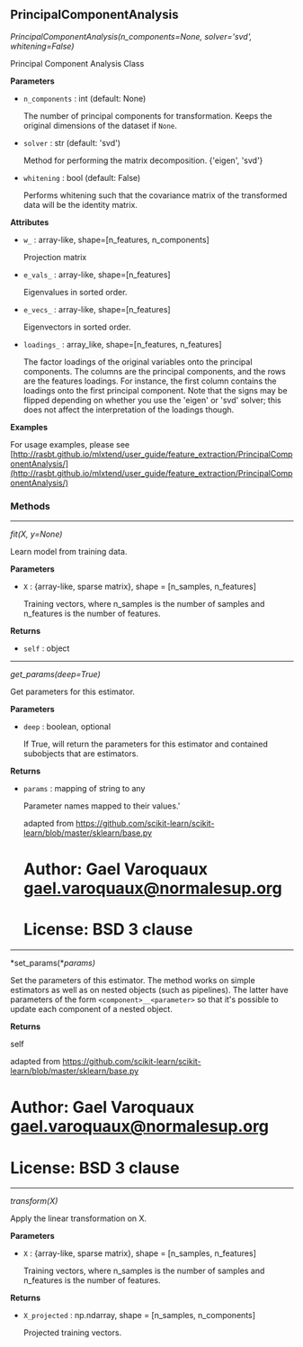 ## PrincipalComponentAnalysis

*PrincipalComponentAnalysis(n_components=None, solver='svd', whitening=False)*

Principal Component Analysis Class

**Parameters**

- `n_components` : int (default: None)

    The number of principal components for transformation.
    Keeps the original dimensions of the dataset if `None`.

- `solver` : str (default: 'svd')

    Method for performing the matrix decomposition.
    {'eigen', 'svd'}

- `whitening` : bool (default: False)

    Performs whitening such that the covariance matrix of
    the transformed data will be the identity matrix.

**Attributes**

- `w_` : array-like, shape=[n_features, n_components]

    Projection matrix

- `e_vals_` : array-like, shape=[n_features]

    Eigenvalues in sorted order.

- `e_vecs_` : array-like, shape=[n_features]

    Eigenvectors in sorted order.

- `loadings_` : array_like, shape=[n_features, n_features]

    The factor loadings of the original variables onto
    the principal components. The columns are the principal
    components, and the rows are the features loadings.
    For instance, the first column contains the loadings onto
    the first principal component. Note that the signs may
    be flipped depending on whether you use the 'eigen' or
    'svd' solver; this does not affect the interpretation
    of the loadings though.

**Examples**

For usage examples, please see
    [http://rasbt.github.io/mlxtend/user_guide/feature_extraction/PrincipalComponentAnalysis/](http://rasbt.github.io/mlxtend/user_guide/feature_extraction/PrincipalComponentAnalysis/)

### Methods

<hr>

*fit(X, y=None)*

Learn model from training data.

**Parameters**

- `X` : {array-like, sparse matrix}, shape = [n_samples, n_features]

    Training vectors, where n_samples is the number of samples and
    n_features is the number of features.

**Returns**

- `self` : object


<hr>

*get_params(deep=True)*

Get parameters for this estimator.

**Parameters**

- `deep` : boolean, optional

    If True, will return the parameters for this estimator and
    contained subobjects that are estimators.

**Returns**

- `params` : mapping of string to any

    Parameter names mapped to their values.'

    adapted from
    https://github.com/scikit-learn/scikit-learn/blob/master/sklearn/base.py
    # Author: Gael Varoquaux <gael.varoquaux@normalesup.org>
    # License: BSD 3 clause

<hr>

*set_params(**params)*

Set the parameters of this estimator.
The method works on simple estimators as well as on nested objects
(such as pipelines). The latter have parameters of the form
``<component>__<parameter>`` so that it's possible to update each
component of a nested object.

**Returns**

self

adapted from
https://github.com/scikit-learn/scikit-learn/blob/master/sklearn/base.py
# Author: Gael Varoquaux <gael.varoquaux@normalesup.org>
# License: BSD 3 clause

<hr>

*transform(X)*

Apply the linear transformation on X.

**Parameters**

- `X` : {array-like, sparse matrix}, shape = [n_samples, n_features]

    Training vectors, where n_samples is the number of samples and
    n_features is the number of features.

**Returns**

- `X_projected` : np.ndarray, shape = [n_samples, n_components]

    Projected training vectors.

